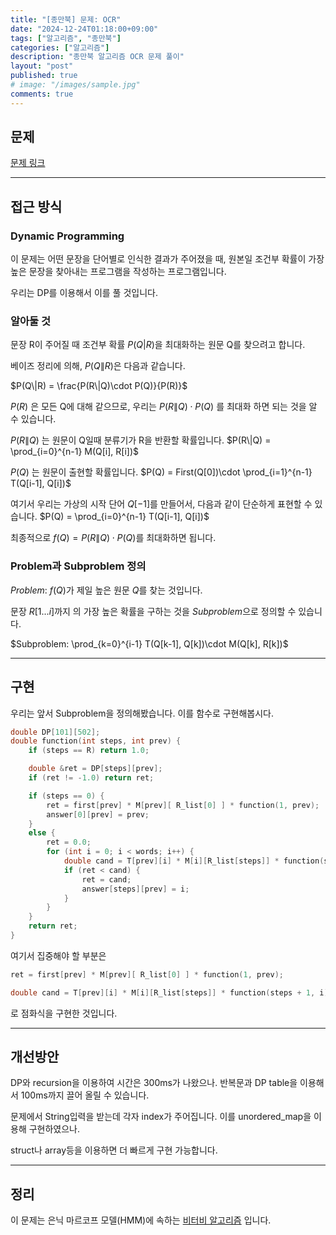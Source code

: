 ```yaml
---
title: "[종만북] 문제: OCR"
date: "2024-12-24T01:18:00+09:00"
tags: ["알고리즘", "종만북"]
categories: ["알고리즘"]
description: "종만북 알고리즘 OCR 문제 풀이"
layout: "post"
published: true
# image: "/images/sample.jpg"
comments: true
---
```


## 문제
[문제 링크](https://algospot.com/judge/problem/read/OCR)

* * *

## 접근 방식
### Dynamic Programming
이 문제는 어떤 문장을 단어별로 인식한 결과가 주어졌을 때, 원본일 조건부 확률이 가장 높은 문장을 찾아내는 프로그램을 작성하는 프로그램입니다.

우리는 DP를 이용해서 이를 풀 것입니다.

### 알아둘 것
문장 R이 주어질 때 조건부 확률 $P(Q|R)$을 최대화하는 원문 Q를 찾으려고 합니다.

베이즈 정리에 의해, $P(Q\|R)$은 다음과 같습니다.

$P(Q\|R) = \frac{P(R\|Q)\cdot P(Q)}{P(R)}$

$P(R)$ 은 모든 Q에 대해 같으므로, 우리는 $P(R\|Q)\cdot P(Q)$ 를 최대화 하면 되는 것을 알 수 있습니다.

$P(R\|Q)$ 는 원문이 Q일때 분류기가 R을 반환할 확률입니다.
$P(R\|Q) = \prod_{i=0}^{n-1} M(Q[i], R[i])$

$P(Q)$ 는  원문이 출현할 확률입니다.
$P(Q) = First(Q[0])\cdot \prod_{i=1}^{n-1} T(Q[i-1], Q[i])$

여기서 우리는 가상의 시작 단어 $Q[-1]$를 만들어서, 다음과 같이 단순하게 표현할 수 있습니다.
$P(Q) = \prod_{i=0}^{n-1} T(Q[i-1], Q[i])$

최종적으로 $f(Q) = P(R\|Q)\cdot P(Q)$를 최대화하면 됩니다.

### Problem과 Subproblem 정의

$Problem:$ $f(Q)$가 제일 높은 원문 $Q$를 찾는 것입니다. 

문장 $R[1...i]$까지 의 가장 높은 확률을 구하는 것을 $Subproblem$으로 정의할 수 있습니다.

$Subproblem: \prod_{k=0}^{i-1} T(Q[k-1], Q[k])\cdot M(Q[k], R[k])$

* * *

## 구현
우리는 앞서 Subproblem을 정의해봤습니다. 이를 함수로 구현해봅시다.

```c++
double DP[101][502];
double function(int steps, int prev) {
    if (steps == R) return 1.0;

    double &ret = DP[steps][prev];
    if (ret != -1.0) return ret;

    if (steps == 0) {
        ret = first[prev] * M[prev][ R_list[0] ] * function(1, prev);
        answer[0][prev] = prev;
    }
    else {
        ret = 0.0;
        for (int i = 0; i < words; i++) {
            double cand = T[prev][i] * M[i][R_list[steps]] * function(steps + 1, i);
            if (ret < cand) {
                ret = cand;
                answer[steps][prev] = i;
            }
        }
    }
    return ret;
}
```

여기서 집중해야 할 부분은

```c++
ret = first[prev] * M[prev][ R_list[0] ] * function(1, prev);
```

```c++
double cand = T[prev][i] * M[i][R_list[steps]] * function(steps + 1, i);
```
로 점화식을 구현한 것입니다.

* * *

## 개선방안
DP와 recursion을 이용하여 시간은 300ms가 나왔으나. 반복문과 DP table을 이용해서 100ms까지 끌어 올릴 수 있습니다.

문제에서 String입력을 받는데 각자 index가 주어집니다. 이를 unordered_map을 이용해 구현하였으나.

struct나 array등을 이용하면 더 빠르게 구현 가능합니다.

* * *

## 정리
이 문제는 은닉 마르코프 모델(HMM)에 속하는 [비터비 알고리즘](https://en.wikipedia.org/wiki/Viterbi_algorithm) 입니다.
